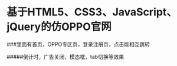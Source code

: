 # 基于HTML5、CSS3、JavaScript、jQuery的仿OPPO官网

###里面有首页，OPPO专区页，登录注册页，点击能相互跳转

#####倒计时，广告关闭，模态框，tab切换等效果
